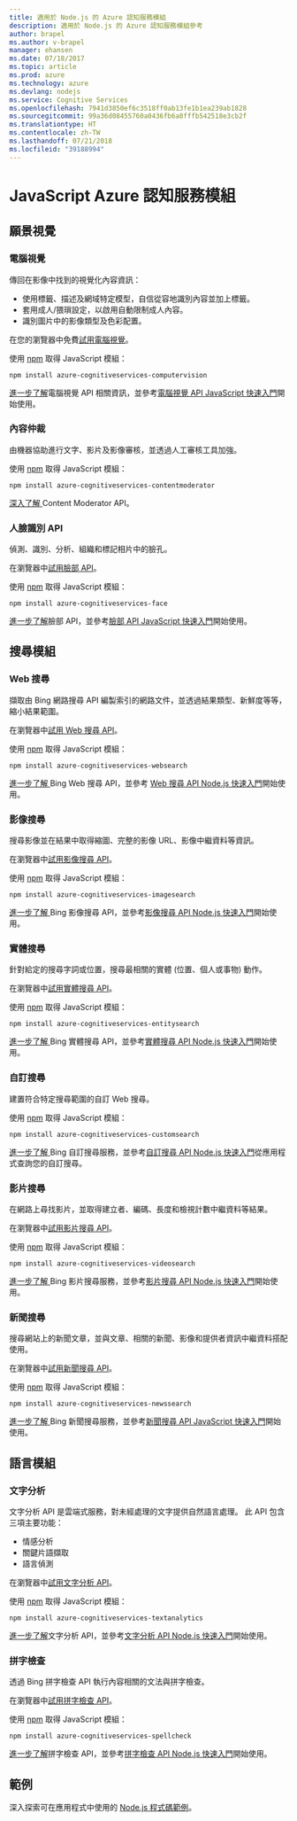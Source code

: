 ```yaml
---
title: 適用於 Node.js 的 Azure 認知服務模組
description: 適用於 Node.js 的 Azure 認知服務模組參考
author: brapel
ms.author: v-brapel
manager: ehansen
ms.date: 07/18/2017
ms.topic: article
ms.prod: azure
ms.technology: azure
ms.devlang: nodejs
ms.service: Cognitive Services
ms.openlocfilehash: 7941d3850ef6c3518ff0ab13fe1b1ea239ab1828
ms.sourcegitcommit: 99a36d08455760a0436fb6a8fffb542518e3cb2f
ms.translationtype: HT
ms.contentlocale: zh-TW
ms.lasthandoff: 07/21/2018
ms.locfileid: "39188994"
---
```

# <a name="javascript-azure-cognitive-services-modules"></a>JavaScript Azure 認知服務模組

## <a name="vision-modules"></a>願景視覺

### <a name="computer-vision"></a>電腦視覺 

傳回在影像中找到的視覺化內容資訊：

- 使用標籤、描述及網域特定模型，自信從容地識別內容並加上標籤。
- 套用成人/猥瑣設定，以啟用自動限制成人內容。
- 識別圖片中的影像類型及色彩配置。

在您的瀏覽器中免費[試用電腦視覺](https://azure.microsoft.com/services/cognitive-services/computer-vision/)。

使用 [npm](https://docs.npmjs.com/getting-started/installing-npm-packages-locally) 取得 JavaScript 模組：

```
npm install azure-cognitiveservices-computervision
```

[進一步了解](/azure/cognitive-services/computer-vision/home)電腦視覺 API 相關資訊，並參考[電腦視覺 API JavaScript 快速入門](/azure/cognitive-services/computer-vision/quickstarts/javascript)開始使用。

### <a name="content-moderator"></a>內容仲裁

由機器協助進行文字、影片及影像審核，並透過人工審核工具加強。

使用 [npm](https://docs.npmjs.com/getting-started/installing-npm-packages-locally) 取得 JavaScript 模組：

```
npm install azure-cognitiveservices-contentmoderator
```

[深入了解 ](/azure/cognitive-services/content-moderator/overview)Content Moderator API。

### <a name="face-api"></a>人臉識別 API

偵測、識別、分析、組織和標記相片中的臉孔。 

在瀏覽器中[試用臉部 API](https://azure.microsoft.com/services/cognitive-services/face/)。

使用 [npm](https://docs.npmjs.com/getting-started/installing-npm-packages-locally) 取得 JavaScript 模組：

```
npm install azure-cognitiveservices-face
```

[進一步了解](/azure/cognitive-services/face/overview)臉部 API，並參考[臉部 API JavaScript 快速入門](/azure/cognitive-services/Face/quickstarts/javascript)開始使用。

## <a name="search-modules"></a>搜尋模組

### <a name="web-search"></a>Web 搜尋

擷取由 Bing 網路搜尋 API 編製索引的網路文件，並透過結果類型、新鮮度等等，縮小結果範圍。 

在瀏覽器中[試用 Web 搜尋 API](https://azure.microsoft.com/services/cognitive-services/bing-web-search-api/)。

使用 [npm](https://docs.npmjs.com/getting-started/installing-npm-packages-locally) 取得 JavaScript 模組：

```
npm install azure-cognitiveservices-websearch
```

[進一步了解 ](/azure/cognitive-services/bing-web-search/overview)Bing Web 搜尋 API，並參考 [Web 搜尋 API Node.js 快速入門](/azure/cognitive-services/bing-web-search/quickstarts/nodejs)開始使用。

### <a name="image-search"></a>影像搜尋

搜尋影像並在結果中取得縮圖、完整的影像 URL、影像中繼資料等資訊。

在瀏覽器中[試用影像搜尋 API](https://azure.microsoft.com/services/cognitive-services/bing-image-search-api/)。

使用 [npm](https://docs.npmjs.com/getting-started/installing-npm-packages-locally) 取得 JavaScript 模組：

```
npm install azure-cognitiveservices-imagesearch
```

[進一步了解 ](/azure/cognitive-services/bing-image-search/overview)Bing 影像搜尋 API，並參考[影像搜尋 API Node.js 快速入門](/azure/cognitive-services/bing-image-search/quickstarts/nodejs)開始使用。


### <a name="entity-search"></a>實體搜尋

針對給定的搜尋字詞或位置，搜尋最相關的實體 (位置、個人或事物) 動作。

在瀏覽器中[試用實體搜尋 API](https://azure.microsoft.com/services/cognitive-services/bing-entity-search-api/)。

使用 [npm](https://docs.npmjs.com/getting-started/installing-npm-packages-locally) 取得 JavaScript 模組：

```
npm install azure-cognitiveservices-entitysearch
```

[進一步了解 ](/azure/cognitive-services/bing-entities-search/search-the-web)Bing 實體搜尋 API，並參考[實體搜尋 API Node.js 快速入門](/azure/cognitive-services/bing-entities-search/quickstarts/nodejs)開始使用。

### <a name="custom-search"></a>自訂搜尋

建置符合特定搜尋範圍的自訂 Web 搜尋。

使用 [npm](https://docs.npmjs.com/getting-started/installing-npm-packages-locally) 取得 JavaScript 模組：

```
npm install azure-cognitiveservices-customsearch
```

[進一步了解 ](/azure/cognitive-services/bing-custom-search/)Bing 自訂搜尋服務，並參考[自訂搜尋 API Node.js 快速入門](/azure/cognitive-services/bing-custom-search/call-endpoint-nodejs)從應用程式查詢您的自訂搜尋。

### <a name="video-search"></a>影片搜尋

在網路上尋找影片，並取得建立者、編碼、長度和檢視計數中繼資料等結果。

在瀏覽器中[試用影片搜尋 API](https://azure.microsoft.com/services/cognitive-services/bing-video-search-api/)。

使用 [npm](https://docs.npmjs.com/getting-started/installing-npm-packages-locally) 取得 JavaScript 模組：

```
npm install azure-cognitiveservices-videosearch
```

[進一步了解 ](/azure/cognitive-services/bing-video-search/search-the-web)Bing 影片搜尋服務，並參考[影片搜尋 API Node.js 快速入門](/azure/cognitive-services/bing-video-search/nodejs)開始使用。


### <a name="news-search"></a>新聞搜尋

搜尋網站上的新聞文章，並與文章、相關的新聞、影像和提供者資訊中繼資料搭配使用。

在瀏覽器中[試用新聞搜尋 API](https://azure.microsoft.com/services/cognitive-services/bing-news-search-api/)。

使用 [npm](https://docs.npmjs.com/getting-started/installing-npm-packages-locally) 取得 JavaScript 模組：

```
npm install azure-cognitiveservices-newssearch
```

[進一步了解 ](/azure/cognitive-services/bing-news-search/search-the-web)Bing 新聞搜尋服務，並參考[新聞搜尋 API JavaScript 快速入門](/azure/cognitive-services/bing-news-search/nodejs)開始使用。


## <a name="language-modules"></a>語言模組

### <a name="text-analytics"></a>文字分析 

文字分析 API 是雲端式服務，對未經處理的文字提供自然語言處理。 此 API 包含三項主要功能：

- 情感分析
- 關鍵片語擷取
- 語言偵測

在瀏覽器中[試用文字分析 API](https://azure.microsoft.com/services/cognitive-services/text-analytics/)。

使用 [npm](https://docs.npmjs.com/getting-started/installing-npm-packages-locally) 取得 JavaScript 模組：

```
npm install azure-cognitiveservices-textanalytics
```

[進一步了解](/azure/cognitive-services/text-analytics/overview)文字分析 API，並參考[文字分析 API Node.js 快速入門](/azure/cognitive-services/text-analytics/quickstarts/nodejs)開始使用。


### <a name="spell-check"></a>拼字檢查

透過 Bing 拼字檢查 API 執行內容相關的文法與拼字檢查。

在瀏覽器中[試用拼字檢查 API](https://azure.microsoft.com/services/cognitive-services/spell-check/)。

使用 [npm](https://docs.npmjs.com/getting-started/installing-npm-packages-locally) 取得 JavaScript 模組：

```
npm install azure-cognitiveservices-spellcheck
```

[進一步了解](/azure/cognitive-services/bing-spell-check/proof-text)拼字檢查 API，並參考[拼字檢查 API Node.js 快速入門](/azure/cognitive-services/bing-spell-check/quickstarts/nodejs)開始使用。

## <a name="samples"></a>範例

深入探索可在應用程式中使用的 [Node.js 程式碼範例](https://azure.microsoft.com/resources/samples/?platform=nodejs)。
